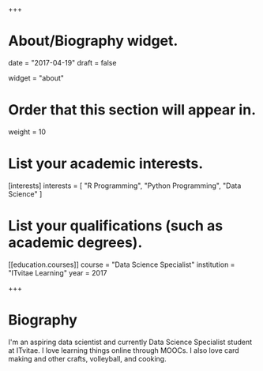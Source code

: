 +++
# About/Biography widget.

date = "2017-04-19"
draft = false

widget = "about"

# Order that this section will appear in.
weight = 10

# List your academic interests.
[interests]
  interests = [
    "R Programming",
    "Python Programming",
    "Data Science"
  ]

# List your qualifications (such as academic degrees).
[[education.courses]]
  course = "Data Science Specialist"
  institution = "ITvitae Learning"
  year = 2017
 
+++

# Biography

I'm an aspiring data scientist and currently Data Science Specialist student at ITvitae. I love learning things online through MOOCs. I also love card making and other crafts, volleyball, and cooking.  


